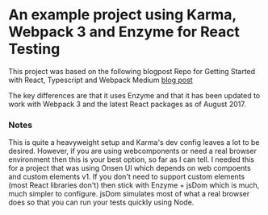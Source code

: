 # An example project using Karma, Webpack 3 and Enzyme for React Testing

This project was based on the following blogpost
Repo for Getting Started with React, Typescript and Webpack Medium [blog post](https://medium.com/@fay_jai/getting-started-with-reactjs-typescript-and-webpack-95dcaa0ed33c#.cp7sr9ewx)

The key differences are that it uses Enzyme and that it has been updated to work with Webpack 3 and the latest React packages as of August 2017. 

### Notes

This is quite a heavyweight setup and Karma's dev config leaves a lot to be desired. However, if you are using webcomponents or need a real browser environment then this is your best option, so far as I can tell. I needed this for a project that was using Onsen UI which depends on web compoents and custom elements v1. If you don't need to support custom elements (most React libraries don't) then stick with Enzyme + jsDom which is much, much simpler to configure. jsDom simulates most of what a real browser does so that you can run your tests quickly using Node. 
